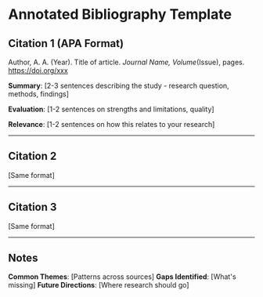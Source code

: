 # Annotated Bibliography Template

## Citation 1 (APA Format)
Author, A. A. (Year). Title of article. *Journal Name, Volume*(Issue), pages. https://doi.org/xxx

**Summary**: [2-3 sentences describing the study - research question, methods, findings]

**Evaluation**: [1-2 sentences on strengths and limitations, quality]

**Relevance**: [1-2 sentences on how this relates to your research]

---

## Citation 2
[Same format]

---

## Citation 3
[Same format]

---

## Notes

**Common Themes**: [Patterns across sources]
**Gaps Identified**: [What's missing]
**Future Directions**: [Where research should go]
